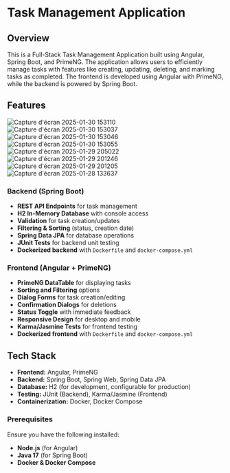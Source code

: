 # Task Management Application

## Overview
This is a Full-Stack Task Management Application built using Angular, Spring Boot, and PrimeNG. The application allows users to efficiently manage tasks with features like creating, updating, deleting, and marking tasks as completed. The frontend is developed using Angular with PrimeNG, while the backend is powered by Spring Boot.

## Features


![Capture d'écran 2025-01-30 153110](https://github.com/user-attachments/assets/1a7ab3bc-ab13-4a06-a67b-b9fda225e47d)
![Capture d'écran 2025-01-30 153037](https://github.com/user-attachments/assets/ad10e3ec-ecf5-449d-82e1-81f8b34c9e5e)
![Capture d'écran 2025-01-30 153046](https://github.com/user-attachments/assets/4878e2a6-2c55-417c-a585-5bbcabf4b8a5)
![Capture d'écran 2025-01-30 153055](https://github.com/user-attachments/assets/9744c059-848f-465a-8296-21bcfc21680a)
![Capture d'écran 2025-01-29 205022](https://github.com/user-attachments/assets/e0406f19-f20b-40f4-9cfe-0929c0af9601)
![Capture d'écran 2025-01-29 201246](https://github.com/user-attachments/assets/b25732fd-19c7-4018-9c12-3307f908961e)
![Capture d'écran 2025-01-29 201205](https://github.com/user-attachments/assets/6a153429-091e-4a34-8cef-5032c9176a84)
![Capture d'écran 2025-01-28 133637](https://github.com/user-attachments/assets/2cabfca5-9467-47d4-93c7-fec1737744d3)


### Backend (Spring Boot)
- **REST API Endpoints** for task management  
- **H2 In-Memory Database** with console access  
- **Validation** for task creation/updates  
- **Filtering & Sorting** (status, creation date)  
- **Spring Data JPA** for database operations  
- **JUnit Tests** for backend unit testing  
- **Dockerized backend** with `Dockerfile` and `docker-compose.yml`  

### Frontend (Angular + PrimeNG)
- **PrimeNG DataTable** for displaying tasks  
- **Sorting and Filtering** options  
- **Dialog Forms** for task creation/editing  
- **Confirmation Dialogs** for deletions  
- **Status Toggle** with immediate feedback  
- **Responsive Design** for desktop and mobile  
- **Karma/Jasmine Tests** for frontend testing  
- **Dockerized frontend** with `Dockerfile` and `docker-compose.yml`  

## Tech Stack
- **Frontend:** Angular, PrimeNG  
- **Backend:** Spring Boot, Spring Web, Spring Data JPA  
- **Database:** H2 (for development, configurable for production)  
- **Testing:** JUnit (Backend), Karma/Jasmine (Frontend)  
- **Containerization:** Docker, Docker Compose  

### Prerequisites
Ensure you have the following installed:

- **Node.js** (for Angular)  
- **Java 17** (for Spring Boot)  
- **Docker & Docker Compose**  
